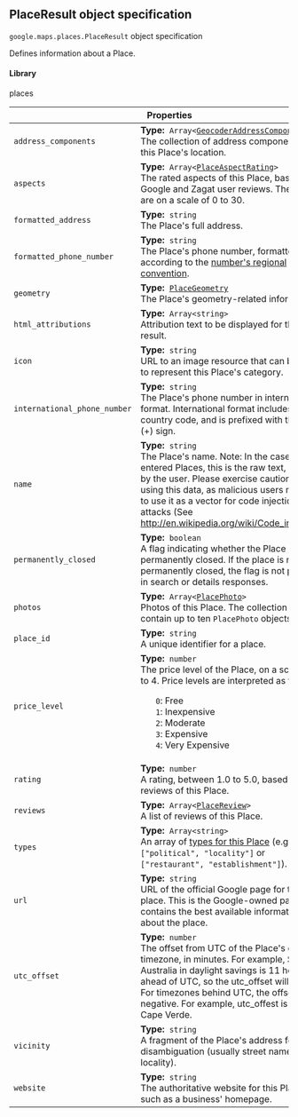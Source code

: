 <h2 id="PlaceResult"> PlaceResult object specification </h2><p>
<code><span itemprop="path">google.maps.places</span>.<span itemprop="name">PlaceResult</span></code>
object specification
</p><p>Defines information about a Place.</p><h4>Library</h4><p>places</p><div class="devsite-table-wrapper"><table class="properties responsive" summary="record PlaceResult - Properties">
<thead>
<tr><th colspan="2">Properties</th>
</tr></thead>
<tbody>
<tr>
<td><code><span>address_components</span></code></td>
<td><div><strong>Type:</strong>&nbsp; <code>Array&lt;<a href="https://github.com/amenadiel/google-maps-documentation/blob/master/docs/GeocoderAddressComponent.md">GeocoderAddressComponent</a>&gt;</code></div>
<div class="desc">The collection of address components for this Place's location.</div></td>
</tr>
<tr>
<td><code><span>aspects</span></code></td>
<td><div><strong>Type:</strong>&nbsp; <code>Array&lt;<a href="https://github.com/amenadiel/google-maps-documentation/blob/master/docs/PlaceAspectRating.md">PlaceAspectRating</a>&gt;</code></div>
<div class="desc">The rated aspects of this Place, based on Google and Zagat user reviews. The ratings are on a scale of 0 to 30.</div></td>
</tr>
<tr>
<td><code><span>formatted_address</span></code></td>
<td><div><strong>Type:</strong>&nbsp; <code>string</code></div>
<div class="desc">The Place's full address.</div></td>
</tr>
<tr>
<td><code><span>formatted_phone_number</span></code></td>
<td><div><strong>Type:</strong>&nbsp; <code>string</code></div>
<div class="desc">The Place's phone number, formatted according to the <a href="http://en.wikipedia.org/wiki/Local_conventions_for_writing_telephone_numbers"> number's regional convention</a>.</div></td>
</tr>
<tr>
<td><code><span>geometry</span></code></td>
<td><div><strong>Type:</strong>&nbsp; <code><a href="https://github.com/amenadiel/google-maps-documentation/blob/master/docs/PlaceGeometry.md">PlaceGeometry</a></code></div>
<div class="desc">The Place's geometry-related information.</div></td>
</tr>
<tr>
<td><code><span>html_attributions</span></code></td>
<td><div><strong>Type:</strong>&nbsp; <code>Array&lt;string&gt;</code></div>
<div class="desc">Attribution text to be displayed for this Place result.</div></td>
</tr>
<tr>
<td><code><span>icon</span></code></td>
<td><div><strong>Type:</strong>&nbsp; <code>string</code></div>
<div class="desc">URL to an image resource that can be used to represent this Place's category.</div></td>
</tr>
<tr>
<td><code><span>international_phone_number</span></code></td>
<td><div><strong>Type:</strong>&nbsp; <code>string</code></div>
<div class="desc">The Place's phone number in international format. International format includes the country code, and is prefixed with the plus (+) sign.</div></td>
</tr>
<tr>
<td><code><span>name</span></code></td>
<td><div><strong>Type:</strong>&nbsp; <code>string</code></div>
<div class="desc">The Place's name. Note: In the case of user entered Places, this is the raw text, as typed by the user. Please exercise caution when using this data, as malicious users may try to use it as a vector for code injection attacks (See <a href="http://en.wikipedia.org/wiki/Code_injection"> http://en.wikipedia.org/wiki/Code_injection</a>).</div></td>
</tr>
<tr>
<td><code><span>permanently_closed</span></code></td>
<td><div><strong>Type:</strong>&nbsp; <code>boolean</code></div>
<div class="desc">A flag indicating whether the Place is permanently closed. If the place is not permanently closed, the flag is not present in search or details responses.</div></td>
</tr>
<tr>
<td><code><span>photos</span></code></td>
<td><div><strong>Type:</strong>&nbsp; <code>Array&lt;<a href="https://github.com/amenadiel/google-maps-documentation/blob/master/docs/PlacePhoto.md">PlacePhoto</a>&gt;</code></div>
<div class="desc">Photos of this Place. The collection will contain up to ten <code>PlacePhoto</code> objects.</div></td>
</tr>
<tr>
<td><code><span>place_id</span></code></td>
<td><div><strong>Type:</strong>&nbsp; <code>string</code></div>
<div class="desc">A unique identifier for a place.</div></td>
</tr>
<tr>
<td><code><span>price_level</span></code></td>
<td><div><strong>Type:</strong>&nbsp; <code>number</code></div>
<div class="desc">The price level of the Place, on a scale of 0 to 4. Price levels are interpreted as follows: <ul style="list-style-type: none;"> <li><code>0</code>: Free </li><li><code>1</code>: Inexpensive </li><li><code>2</code>: Moderate </li><li><code>3</code>: Expensive </li><li><code>4</code>: Very Expensive </li></ul></div></td>
</tr>
<tr>
<td><code><span>rating</span></code></td>
<td><div><strong>Type:</strong>&nbsp; <code>number</code></div>
<div class="desc">A rating, between 1.0 to 5.0, based on user reviews of this Place.</div></td>
</tr>
<tr>
<td><code><span>reviews</span></code></td>
<td><div><strong>Type:</strong>&nbsp; <code>Array&lt;<a href="https://github.com/amenadiel/google-maps-documentation/blob/master/docs/PlaceReview.md">PlaceReview</a>&gt;</code></div>
<div class="desc">A list of reviews of this Place.</div></td>
</tr>
<tr>
<td><code><span>types</span></code></td>
<td><div><strong>Type:</strong>&nbsp; <code>Array&lt;string&gt;</code></div>
<div class="desc">An array of <a href="https://developers.google.com/places/supported_types">types for this Place</a> (e.g., <code>["political", "locality"]</code> or <code>["restaurant", "establishment"]</code>).</div></td>
</tr>
<tr>
<td><code><span>url</span></code></td>
<td><div><strong>Type:</strong>&nbsp; <code>string</code></div>
<div class="desc">URL of the official Google page for this place. This is the Google-owned page that contains the best available information about the place.</div></td>
</tr>
<tr>
<td><code><span>utc_offset</span></code></td>
<td><div><strong>Type:</strong>&nbsp; <code>number</code></div>
<div class="desc">The offset from UTC of the Place's current timezone, in minutes. For example, Sydney, Australia in daylight savings is 11 hours ahead of UTC, so the utc_offset will be 660. For timezones behind UTC, the offset is negative. For example, utc_offest is -60 for Cape Verde.</div></td>
</tr>
<tr>
<td><code><span>vicinity</span></code></td>
<td><div><strong>Type:</strong>&nbsp; <code>string</code></div>
<div class="desc">A fragment of the Place's address for disambiguation (usually street name and locality).</div></td>
</tr>
<tr>
<td><code><span>website</span></code></td>
<td><div><strong>Type:</strong>&nbsp; <code>string</code></div>
<div class="desc">The authoritative website for this Place, such as a business' homepage.</div></td>
</tr>
</tbody>
</table></div>